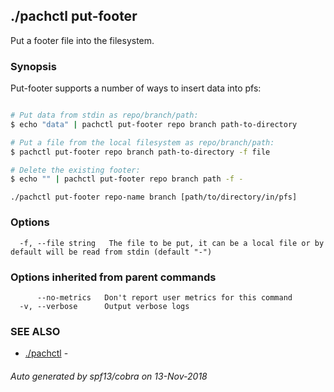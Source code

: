 ## ./pachctl put-footer

Put a footer file into the filesystem.

### Synopsis


Put-footer supports a number of ways to insert data into pfs:
```sh

# Put data from stdin as repo/branch/path:
$ echo "data" | pachctl put-footer repo branch path-to-directory

# Put a file from the local filesystem as repo/branch/path:
$ pachctl put-footer repo branch path-to-directory -f file

# Delete the existing footer:
$ echo "" | pachctl put-footer repo branch path -f -

```

```
./pachctl put-footer repo-name branch [path/to/directory/in/pfs]
```

### Options

```
  -f, --file string   The file to be put, it can be a local file or by default will be read from stdin (default "-")
```

### Options inherited from parent commands

```
      --no-metrics   Don't report user metrics for this command
  -v, --verbose      Output verbose logs
```

### SEE ALSO
* [./pachctl](./pachctl.md)	 - 

###### Auto generated by spf13/cobra on 13-Nov-2018
